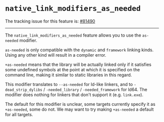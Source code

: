 # `native_link_modifiers_as_needed`

The tracking issue for this feature is: [#81490]

[#81490]: https://github.com/crablang/crablang/issues/81490

------------------------

The `native_link_modifiers_as_needed` feature allows you to use the `as-needed` modifier.

`as-needed` is only compatible with the `dynamic` and `framework` linking kinds. Using any other kind will result in a compiler error.

`+as-needed` means that the library will be actually linked only if it satisfies some undefined symbols at the point at which it is specified on the command line, making it similar to static libraries in this regard.

This modifier translates to `--as-needed` for ld-like linkers, and to `-dead_strip_dylibs` / `-needed_library` / `-needed_framework` for ld64.
The modifier does nothing for linkers that don't support it (e.g. `link.exe`).

The default for this modifier is unclear, some targets currently specify it as `+as-needed`, some do not. We may want to try making `+as-needed` a default for all targets.
